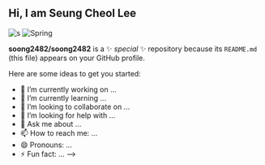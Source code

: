 ## Hi, I am Seung Cheol Lee

![s](https://user-images.githubusercontent.com/74038190/212750155-3ceddfbd-19d3-40a3-87af-8d329c8323c4.gif)
![Spring](https://img.shields.io/badge/spring-%236DB33F.svg?style=for-the-badge&logo=spring&logoColor=white)


**soong2482/soong2482** is a ✨ _special_ ✨ repository because its `README.md` (this file) appears on your GitHub profile.

Here are some ideas to get you started:

- 🔭 I’m currently working on ...
- 🌱 I’m currently learning ...
- 👯 I’m looking to collaborate on ...
- 🤔 I’m looking for help with ...
- 💬 Ask me about ...
- 📫 How to reach me: ...
- 😄 Pronouns: ...
- ⚡ Fun fact: ...
-->
